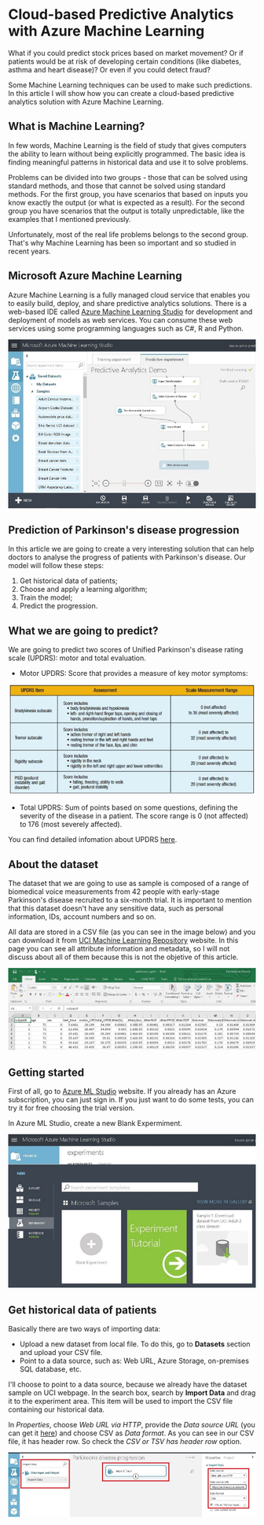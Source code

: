 # Cloud-based Predictive Analytics with Azure Machine Learning

What if you could predict stock prices based on market movement? Or if patients would be at risk of developing certain conditions (like diabetes, asthma and heart disease)? Or even if you could detect fraud?

Some Machine Learning techniques can be used to make such predictions. In this article I will show how you can create a cloud-based predictive analytics solution with Azure Machine Learning.

## What is Machine Learning?

In few words, Machine Learning is the field of study that gives computers the ability to learn without being explicitly programmed. 
The basic idea is finding meaningful patterns in historical data and use it to solve problems.

Problems can be divided into two groups - those that can be solved using standard methods, and those that cannot be solved using standard methods.
For the first group, you have scenarios that based on inputs you know exactly the output (or what is expected as a result).
For the second group you have scenarios that the output is totally unpredictable, like the examples that I mentioned previously.

Unfortunately, most of the real life problems belongs to the second group. 
That's why Machine Learning has been so important and so studied in recent years.

## Microsoft Azure Machine Learning

Azure Machine Learning is a fully managed cloud service that enables you to easily build, deploy, and share predictive analytics solutions.
There is a web-based IDE called <a href="https://studio.azureml.net/" target="_blank">Azure Machine Learning Studio</a> 
for development and deployment of models as web services. 
You can consume these web services using some programming languages such as C#, R and Python.

![](./img/img-001.JPG) 

## Prediction of Parkinson's disease progression
In this article we are going to create a very interesting solution that can help doctors to analyse the progress of patients 
with Parkinson's disease. Our model will follow these steps:

1. Get historical data of patients;
2. Choose and apply a learning algorithm;
3. Train the model;
4. Predict the progression.

## What we are going to predict?
We are going to predict two scores of Unified Parkinson's disease rating scale (UPDRS): motor and total evaluation.

* Motor UPDRS: Score that provides a measure of key motor symptoms:

![](./img/img-002.JPG) 

* Total UPDRS: Sum of points based on some questions, defining the severity of the disease in a patient. 
The score range is 0 (not affected) to 176 (most severely affected).

You can find detailed infomation about UPDRS <a href="http://viartis.net/parkinsons.disease/UPDRS2.pdf" target="_blank">here</a>.

## About the dataset
The dataset that we are going to use as sample is composed of a range of biomedical voice measurements 
from 42 people with early-stage Parkinson's disease recruited to a six-month trial. 
It is important to mention that this dataset doesn't have any sensitive data, such as personal information, 
IDs, account numbers and so on. 

All data are stored in a CSV file (as you can see in the image below) and you can download it from 
<a href="https://archive.ics.uci.edu/ml/datasets/Parkinsons+Telemonitoring" target="_blank">UCI Machine Learning Repository</a> website.
In this page you can see all attribute information and metadata, so I will not discuss about 
all of them because this is not the objetive of this article.

![](./img/img-003.JPG) 

## Getting started
First of all, go to <a href="https://studio.azureml.net/" target="_blank">Azure ML Studio</a> website. 
If you already has an Azure subscription, you can just sign in. 
If you just want to do some tests, you can try it for free choosing the trial version.

In Azure ML Studio, create a new Blank Expermiment.

![](./img/img-004.JPG)

## Get historical data of patients

Basically there are two ways of importing data:

* Upload a new dataset from local file. To do this, go to **Datasets** section and upload your CSV file.
* Point to a data source, such as: Web URL, Azure Storage, on-premises SQL database, etc.

I'll choose to point to a data source, because we already have the dataset sample on UCI webpage.
In the search box, search by **Import Data** and drag it to the experiment area. 
This item will be used to import the CSV file containing our historical data.

In *Properties*, choose *Web URL via HTTP*, provide the *Data source URL* (you can get it <a href="https://archive.ics.uci.edu/ml/machine-learning-databases/parkinsons/telemonitoring/parkinsons_updrs.data
" target="_blank">here</a>) and choose CSV as *Data format*. As you can see in our CSV file, it has header row. So check the *CSV or TSV has header row* option.

![](./img/img-005.JPG)


